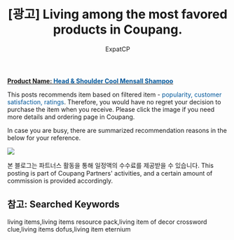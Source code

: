﻿---
layout: post
title: "[광고] Living among the most favored products in Coupang."
author: ExpatCP
categories: [ Living ]
tags: [living items,living items resource pack,living item of decor crossword clue,living items dofus,living item eternium]
image: https://thumbnail9.coupangcdn.com/thumbnails/remote/492x492ex/image/retail/images/58694498445883-56c09139-4873-4604-9e9d-95ba04421ecf.jpg 
---

<a href="https://link.coupang.com/a/lLcsF"><b>Product Name: <font color='#01579B'>Head & Shoulder Cool Mensall Shampoo</font></b></a>

This posts recommends item based on filtered item - <font color='#01579B'>popularity, customer satisfaction, ratings</font>.
Therefore, you would have no regret your decision to purchase the item when you receive.
Please click the image if you need more details and ordering page in Coupang. 

In case you are busy, there are summarized recommendation reasons in the below for your reference. 

<a href="https://link.coupang.com/a/lLcsF"><img src="https://thumbnail6.coupangcdn.com/thumbnails/remote/q89/image/retail/images/450402206055879-d0d314f4-9c13-4688-bc80-f5682196b564.jpg"></a> 

본 블로그는 파트너스 활동을 통해 일정액의 수수료를 제공받을 수 있습니다.
This posting is part of Coupang Partners' activities, and a certain amount of commission is provided accordingly.

## 참고: Searched Keywords  
living items,living items resource pack,living item of decor crossword clue,living items dofus,living item eternium
